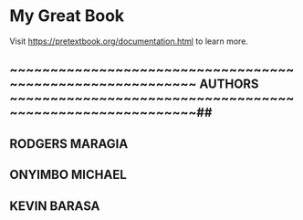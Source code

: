 # My Great Book

Visit <https://pretextbook.org/documentation.html> to learn more.


















## ~~~~~~~~~~~~~~~~~~~~~~~~~~~~~~~~~~~~~~~~~~~~~~~~~~~~~~~~~~ AUTHORS ~~~~~~~~~~~~~~~~~~~~~~~~~~~~~~~~~~~~~~~~~~~~~~~~~~~~~~~~~~##

## RODGERS MARAGIA
## ONYIMBO MICHAEL
## KEVIN BARASA